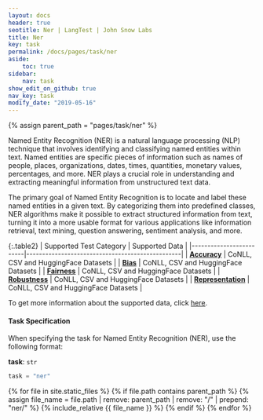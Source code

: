 ```yaml
---
layout: docs
header: true
seotitle: Ner | LangTest | John Snow Labs
title: Ner
key: task
permalink: /docs/pages/task/ner
aside:
    toc: true
sidebar:
    nav: task
show_edit_on_github: true
nav_key: task
modify_date: "2019-05-16"
---
```


<div class="main-docs" markdown="1">

{% assign parent_path = "pages/task/ner" %}

Named Entity Recognition (NER) is a natural language processing (NLP) technique that involves identifying and classifying named entities within text. Named entities are specific pieces of information such as names of people, places, organizations, dates, times, quantities, monetary values, percentages, and more. NER plays a crucial role in understanding and extracting meaningful information from unstructured text data.

The primary goal of Named Entity Recognition is to locate and label these named entities in a given text. By categorizing them into predefined classes, NER algorithms make it possible to extract structured information from text, turning it into a more usable format for various applications like information retrieval, text mining, question answering, sentiment analysis, and more.


</div><div class="h3-box" markdown="1">

{:.table2}
| Supported Test Category | Supported Data                                  |
|-------------------------|-------------------------------------------------|
| [**Accuracy**](/docs/pages/tests/test#accuracy-tests)            | CoNLL, CSV and HuggingFace Datasets |
| [**Bias**](/docs/pages/tests/test#bias-tests)                |  CoNLL, CSV and HuggingFace Datasets                               |
| [**Fairness**](/docs/pages/tests/test#fairness-test)          | CoNLL, CSV and HuggingFace Datasets                             |
| [**Robustness**](/docs/pages/tests/test#robustness-tests)          | CoNLL, CSV and HuggingFace Datasets |
| [**Representation**](/docs/pages/tests/test#representation-tests)      | CoNLL, CSV and HuggingFace Datasets |


To get more information about the supported data, click [here](/docs/pages/docs/data).

</div><div class="h3-box" markdown="1">

#### Task Specification

When specifying the task for Named Entity Recognition (NER), use the following format:


**task**: `str`

```python
task = "ner"
```


{% for file in site.static_files %}
    {% if file.path contains parent_path %}
        {% assign file_name = file.path | remove:  parent_path | remove:  "/" | prepend: "ner/" %}
        {% include_relative {{ file_name }} %}
    {% endif %}
{% endfor %}

</div>